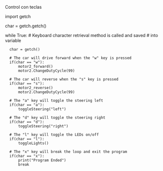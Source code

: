 Control con teclas

  import getch

  char = getch.getch()

  while True:
      # Keyboard character retrieval method is called and saved
      # into variable

      char = getch()

      # The car will drive forward when the "w" key is pressed
      if(char == "w"):
          motor2_forward()
          motor2.ChangeDutyCycle(99)

      # The car will reverse when the "s" key is pressed
      if(char == "s"):
          motor2_reverse()
          motor2.ChangeDutyCycle(99)

      # The "a" key will toggle the steering left
      if(char == "a"):
          toggleSteering("left")

      # The "d" key will toggle the steering right
      if(char == "d"):
          toggleSteering("right")

      # The "l" key will toggle the LEDs on/off
      if(char == "l"):
          toggleLights()

      # The "x" key will break the loop and exit the program
      if(char == "x"):
          print("Program Ended")
          break
